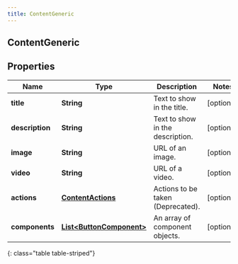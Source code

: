 ```yaml
---
title: ContentGeneric
---
```

## ContentGeneric


## Properties

| Name | Type | Description | Notes |
| ------------ | ------------- | ------------- | ------------- |
| **title** | <!----><!---->**String**<!----> | Text to show in the title. |  [optional] |
| **description** | <!----><!---->**String**<!----> | Text to show in the description. |  [optional] |
| **image** | <!----><!---->**String**<!----> | URL of an image. |  [optional] |
| **video** | <!----><!---->**String**<!----> | URL of a video. |  [optional] |
| **actions** | <!----><!---->[**ContentActions**](ContentActions.html)<!----> | Actions to be taken (Deprecated). |  [optional] |
| **components** | <!----><!---->[**List&lt;ButtonComponent&gt;**](ButtonComponent.html)<!----> | An array of component objects. |  [optional] |
{: class="table table-striped"}



